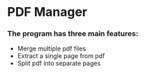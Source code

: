 # PDF Manager

### The program has three main features:
- Merge multiple pdf files
- Extract a single page from pdf
- Split pdf into separate pages

